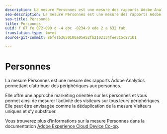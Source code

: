 ```yaml
---
description: La mesure Personnes est une mesure des rapports Adobe Analytics permettant d’attribuer des périphériques aux personnes.
seo-description: La mesure Personnes est une mesure des rapports Adobe Analytics permettant d’attribuer des périphériques aux personnes.
seo-title: Personnes
title: Personnes
uuid: f 67 fe 072-099 d -4 ebc -8234-9 ede 2 a 632 fab
translation-type: tm+mt
source-git-commit: 86fe1b3650100a05e52fb2102134fee515c871b1

---
```



# Personnes

La mesure Personnes est une mesure des rapports Adobe Analytics permettant d’attribuer des périphériques aux personnes.

Elle offre une approche marketing orientée sur les personnes et vous permet ainsi de mesurer l’activité des visiteurs sur tous leurs périphériques. Elle peut être envisagée comme la déduplication de la mesure Visiteurs uniques et s’y substituer.

Vous trouverez plus d’informations sur la mesure Personnes dans la documentation [Adobe Experience Cloud Device Co-op](https://marketing.adobe.com/resources/help/en_US/mcdc/mcdc-people.html).
